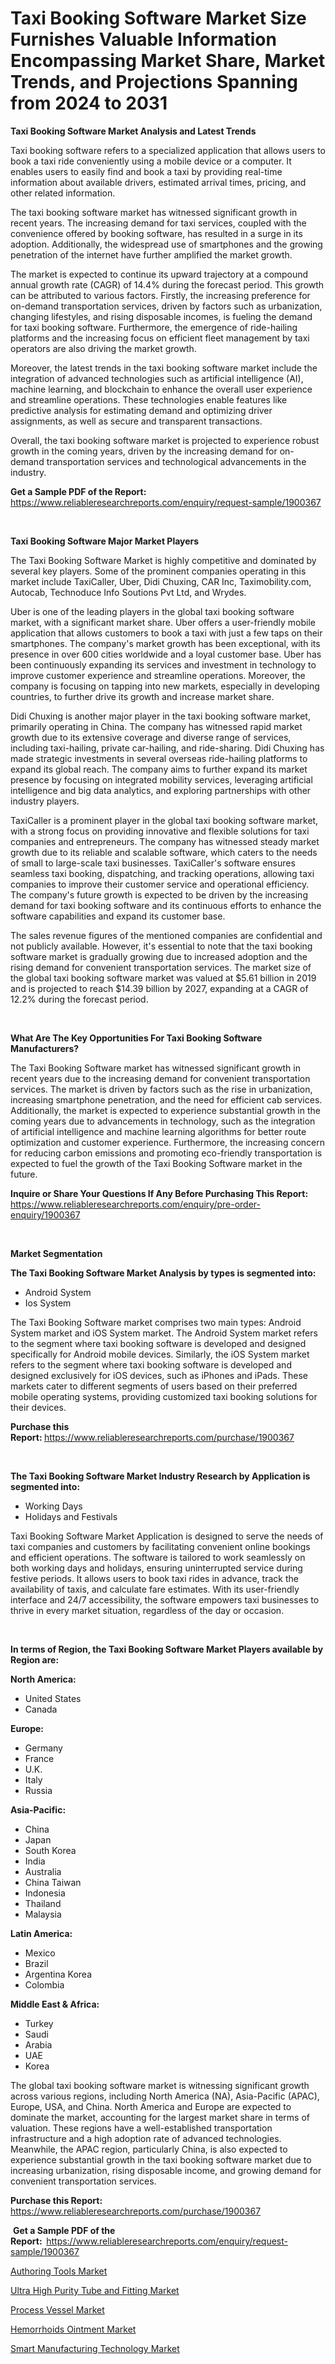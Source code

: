 <p><h1>Taxi Booking Software Market Size Furnishes Valuable Information Encompassing Market Share, Market Trends, and Projections Spanning from 2024 to 2031</h1></p><p><strong>Taxi Booking Software Market Analysis and Latest Trends</strong></p>
<p><p>Taxi booking software refers to a specialized application that allows users to book a taxi ride conveniently using a mobile device or a computer. It enables users to easily find and book a taxi by providing real-time information about available drivers, estimated arrival times, pricing, and other related information.</p><p>The taxi booking software market has witnessed significant growth in recent years. The increasing demand for taxi services, coupled with the convenience offered by booking software, has resulted in a surge in its adoption. Additionally, the widespread use of smartphones and the growing penetration of the internet have further amplified the market growth.</p><p>The market is expected to continue its upward trajectory at a compound annual growth rate (CAGR) of 14.4% during the forecast period. This growth can be attributed to various factors. Firstly, the increasing preference for on-demand transportation services, driven by factors such as urbanization, changing lifestyles, and rising disposable incomes, is fueling the demand for taxi booking software. Furthermore, the emergence of ride-hailing platforms and the increasing focus on efficient fleet management by taxi operators are also driving the market growth.</p><p>Moreover, the latest trends in the taxi booking software market include the integration of advanced technologies such as artificial intelligence (AI), machine learning, and blockchain to enhance the overall user experience and streamline operations. These technologies enable features like predictive analysis for estimating demand and optimizing driver assignments, as well as secure and transparent transactions.</p><p>Overall, the taxi booking software market is projected to experience robust growth in the coming years, driven by the increasing demand for on-demand transportation services and technological advancements in the industry.</p></p>
<p><strong>Get a Sample PDF of the Report:&nbsp;</strong> <a href="https://www.reliableresearchreports.com/enquiry/request-sample/1900367">https://www.reliableresearchreports.com/enquiry/request-sample/1900367</a></p>
<p>&nbsp;</p>
<p><strong>Taxi Booking Software Major Market Players</strong></p>
<p><p>The Taxi Booking Software Market is highly competitive and dominated by several key players. Some of the prominent companies operating in this market include TaxiCaller, Uber, Didi Chuxing, CAR Inc, Taximobility.com, Autocab, Technoduce Info Soutions Pvt Ltd, and Wrydes.</p><p>Uber is one of the leading players in the global taxi booking software market, with a significant market share. Uber offers a user-friendly mobile application that allows customers to book a taxi with just a few taps on their smartphones. The company's market growth has been exceptional, with its presence in over 600 cities worldwide and a loyal customer base. Uber has been continuously expanding its services and investment in technology to improve customer experience and streamline operations. Moreover, the company is focusing on tapping into new markets, especially in developing countries, to further drive its growth and increase market share.</p><p>Didi Chuxing is another major player in the taxi booking software market, primarily operating in China. The company has witnessed rapid market growth due to its extensive coverage and diverse range of services, including taxi-hailing, private car-hailing, and ride-sharing. Didi Chuxing has made strategic investments in several overseas ride-hailing platforms to expand its global reach. The company aims to further expand its market presence by focusing on integrated mobility services, leveraging artificial intelligence and big data analytics, and exploring partnerships with other industry players.</p><p>TaxiCaller is a prominent player in the global taxi booking software market, with a strong focus on providing innovative and flexible solutions for taxi companies and entrepreneurs. The company has witnessed steady market growth due to its reliable and scalable software, which caters to the needs of small to large-scale taxi businesses. TaxiCaller's software ensures seamless taxi booking, dispatching, and tracking operations, allowing taxi companies to improve their customer service and operational efficiency. The company's future growth is expected to be driven by the increasing demand for taxi booking software and its continuous efforts to enhance the software capabilities and expand its customer base.</p><p>The sales revenue figures of the mentioned companies are confidential and not publicly available. However, it's essential to note that the taxi booking software market is gradually growing due to increased adoption and the rising demand for convenient transportation services. The market size of the global taxi booking software market was valued at $5.61 billion in 2019 and is projected to reach $14.39 billion by 2027, expanding at a CAGR of 12.2% during the forecast period.</p></p>
<p>&nbsp;</p>
<p><strong>What Are The Key Opportunities For Taxi Booking Software Manufacturers?</strong></p>
<p><p>The Taxi Booking Software market has witnessed significant growth in recent years due to the increasing demand for convenient transportation services. The market is driven by factors such as the rise in urbanization, increasing smartphone penetration, and the need for efficient cab services. Additionally, the market is expected to experience substantial growth in the coming years due to advancements in technology, such as the integration of artificial intelligence and machine learning algorithms for better route optimization and customer experience. Furthermore, the increasing concern for reducing carbon emissions and promoting eco-friendly transportation is expected to fuel the growth of the Taxi Booking Software market in the future.</p></p>
<p><strong>Inquire or Share Your Questions If Any Before Purchasing This Report:</strong> <a href="https://www.reliableresearchreports.com/enquiry/pre-order-enquiry/1900367">https://www.reliableresearchreports.com/enquiry/pre-order-enquiry/1900367</a></p>
<p>&nbsp;</p>
<p><strong>Market Segmentation</strong></p>
<p><strong>The Taxi Booking Software Market Analysis by types is segmented into:</strong></p>
<p><ul><li>Android System</li><li>Ios System</li></ul></p>
<p><p>The Taxi Booking Software market comprises two main types: Android System market and iOS System market. The Android System market refers to the segment where taxi booking software is developed and designed specifically for Android mobile devices. Similarly, the iOS System market refers to the segment where taxi booking software is developed and designed exclusively for iOS devices, such as iPhones and iPads. These markets cater to different segments of users based on their preferred mobile operating systems, providing customized taxi booking solutions for their devices.</p></p>
<p><strong>Purchase this Report:&nbsp;</strong><a href="https://www.reliableresearchreports.com/purchase/1900367">https://www.reliableresearchreports.com/purchase/1900367</a></p>
<p>&nbsp;</p>
<p><strong>The Taxi Booking Software Market Industry Research by Application is segmented into:</strong></p>
<p><ul><li>Working Days</li><li>Holidays and Festivals</li></ul></p>
<p><p>Taxi Booking Software Market Application is designed to serve the needs of taxi companies and customers by facilitating convenient online bookings and efficient operations. The software is tailored to work seamlessly on both working days and holidays, ensuring uninterrupted service during festive periods. It allows users to book taxi rides in advance, track the availability of taxis, and calculate fare estimates. With its user-friendly interface and 24/7 accessibility, the software empowers taxi businesses to thrive in every market situation, regardless of the day or occasion.</p></p>
<p>&nbsp;</p>
<p><strong>In terms of Region, the Taxi Booking Software Market Players available by Region are:</strong></p>
<p>
    <p> <strong> North America: </strong>
        <ul>
            <li>United States</li>
            <li>Canada</li>
        </ul>
        </p> 
    <p> <strong> Europe: </strong>
        <ul>
            <li>Germany</li>
            <li>France</li>
            <li>U.K.</li>
            <li>Italy</li>
            <li>Russia</li>
        </ul>
        </p> 
    <p> <strong> Asia-Pacific: </strong>
        <ul>
            <li>China</li>
            <li>Japan</li>
            <li>South Korea</li>
            <li>India</li>
            <li>Australia</li>
            <li>China Taiwan</li>
            <li>Indonesia</li>
            <li>Thailand</li>
            <li>Malaysia</li>
        </ul>
        </p> 
    <p> <strong> Latin America: </strong>
        <ul>
            <li>Mexico</li>
            <li>Brazil</li>
            <li>Argentina Korea</li>
            <li>Colombia</li>
        </ul>
        </p> 
    <p> <strong> Middle East & Africa: </strong>
        <ul>
            <li>Turkey</li>
            <li>Saudi</li>
            <li>Arabia</li>
            <li>UAE</li>
            <li>Korea</li>
        </ul>
    </p>
    </p>
<p><p>The global taxi booking software market is witnessing significant growth across various regions, including North America (NA), Asia-Pacific (APAC), Europe, USA, and China. North America and Europe are expected to dominate the market, accounting for the largest market share in terms of valuation. These regions have a well-established transportation infrastructure and a high adoption rate of advanced technologies. Meanwhile, the APAC region, particularly China, is also expected to experience substantial growth in the taxi booking software market due to increasing urbanization, rising disposable income, and growing demand for convenient transportation services.</p></p>
<p><strong>Purchase this Report: </strong><a href="https://www.reliableresearchreports.com/purchase/1900367">https://www.reliableresearchreports.com/purchase/1900367</a></p>
<p>&nbsp;<strong>Get a Sample PDF of the Report:&nbsp;&nbsp;</strong><a href="https://www.reliableresearchreports.com/enquiry/request-sample/1900367">https://www.reliableresearchreports.com/enquiry/request-sample/1900367</a></p>
<p><strong></strong></p>
<p><p><a href="https://github.com/juniordelafrance/Market-Research-Report-List-1/blob/main/authoring-tools-market.md">Authoring Tools Market</a></p><p><a href="https://medium.com/@dolorestoy4545/decoding-ultra-high-purity-tube-and-fitting-market-metrics-market-share-trends-and-growth-3d1df05dffd7">Ultra High Purity Tube and Fitting Market</a></p><p><a href="https://medium.com/@dolorestoy4545/analyzing-process-vessel-market-global-industry-perspective-and-forecast-2024-to-2031-2316ac9bdada">Process Vessel Market</a></p><p><a href="https://medium.com/@dolorestoy4545/hemorrhoids-ointment-market-size-and-market-trends-complete-industry-overview-2024-to-2031-0e5c60b8f7b1">Hemorrhoids Ointment Market</a></p><p><a href="https://github.com/irfadac/Market-Research-Report-List-1/blob/main/smart-manufacturing-technology-market.md">Smart Manufacturing Technology Market</a></p></p>